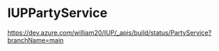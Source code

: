 # IUPPartyService
https://dev.azure.com/william20/IUP/_apis/build/status/PartyService?branchName=main
